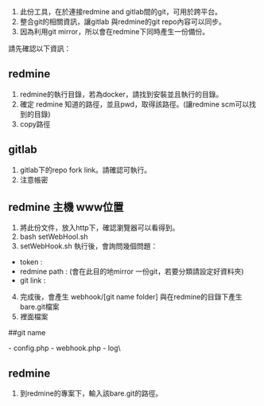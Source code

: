 1. 此份工具，在於連接redmine and gitlab間的git，可用於跨平台。
2. 整合git的相關資訊，讓gitlab 與redmine的git repo內容可以同步。
3. 因為利用git mirror，所以會在redmine下同時產生一份備份。

請先確認以下資訊：  

## redmine

1. redmine的執行目錄，若為docker，請找到安裝並且執行的目錄。
2. 確定 redmine 知道的路徑，並且pwd，取得該路徑。(讓redmine scm可以找到的目錄)
3. copy路徑

## gitlab

1. gitlab下的repo fork link。請確認可執行。
2. 注意帳密

## redmine 主機 www位置

1. 將此份文件，放入http下，確認瀏覽器可以看得到。
2. bash setWebHool.sh
3. setWebHook.sh 執行後，會詢問幾個問題：
  - token : 
  - redmine path : (會在此目的地mirror 一份git，若要分類請設定好資料夾)
  - git link : 
4. 完成後，會產生 webhook/[git name folder] 與在redmine的目錄下產生bare.git檔案
5. 裡面檔案

##git name

\- config.php
\- webhook.php
\- log\

## redmine

1. 到redmine的專案下，輸入該bare.git的路徑。

